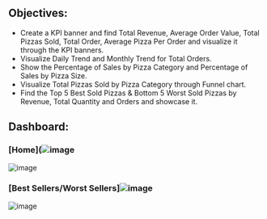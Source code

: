 ## Objectives:
* Create a KPI banner and find Total Revenue, Average Order Value, Total Pizzas Sold, Total Order, Average Pizza Per Order and visualize it through the KPI banners.
* Visualize Daily Trend and Monthly Trend for Total Orders.
* Show the Percentage of Sales by Pizza Category and Percentage of Sales by Pizza Size.
* Visualize Total Pizzas Sold by Pizza Category through Funnel chart.
* Find the Top 5 Best Sold Pizzas & Bottom 5 Worst Sold Pizzas by Revenue, Total Quantity and Orders and showcase it.
## Dashboard:
### [Home](![image](https://github.com/Balajimohan18/Power-BI-Visualization-project/assets/136687240/6e0fa2c6-3498-49cd-a076-db31eccc92dc)

  ![image](https://github.com/Balajimohan18/Power-BI-Visualization-project/assets/136687240/35fc0345-f08a-47b6-8608-44d076b4b3fe)

### [Best Sellers/Worst Sellers]![image](https://github.com/Balajimohan18/Power-BI-Visualization-project/assets/136687240/f186b38d-738c-4f42-a5c0-2f7cd63a3d37)


  ![image](https://github.com/Balajimohan18/Power-BI-Visualization-project/assets/136687240/9a5af969-1ad9-48be-8adf-634c59827f74)
